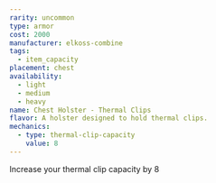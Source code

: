 ```yaml
---
rarity: uncommon
type: armor
cost: 2000
manufacturer: elkoss-combine
tags:
  - item_capacity
placement: chest
availability:
  - light
  - medium
  - heavy
name: Chest Holster - Thermal Clips
flavor: A holster designed to hold thermal clips.
mechanics:
  - type: thermal-clip-capacity
    value: 8
---
```

Increase your thermal clip capacity by 8
